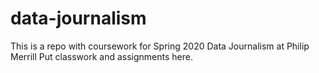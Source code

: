 # data-journalism
This is a repo with coursework for Spring 2020 Data Journalism at Philip Merrill 
Put classwork and assignments here. 
